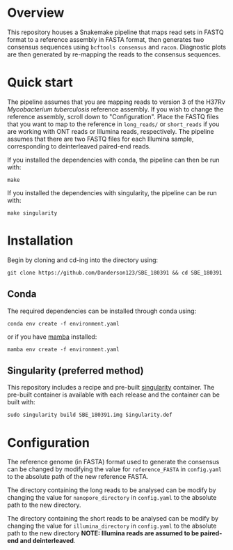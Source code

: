 # Overview

This repository houses a Snakemake pipeline that maps read sets in FASTQ format to a reference assembly in FASTA format, then generates two consensus sequences using `bcftools consensus` and `racon`. Diagnostic plots are then generated by re-mapping the reads to the consensus sequences.

# Quick start

The pipeline assumes that you are mapping reads to version 3 of the H37Rv *Mycobacterium tuberculosis* reference assembly. If you wish to change the reference assembly, scroll down to "Configuration". Place the FASTQ files that you want to map to the reference in `long_reads/` or `short_reads` if you are working with ONT reads or Illumina reads, respectively. The pipeline assumes that there are two FASTQ files for each Illumina sample, corresponding to deinterleaved paired-end reads.

If you installed the dependencies with conda, the pipeline can then be run with:

`make`

If you installed the dependencies with singularity, the pipeline can be run with:

`make singularity`

# Installation

Begin by cloning and cd-ing into the directory using:

`git clone https://github.com/Danderson123/SBE_180391 && cd SBE_180391`

## Conda

The required dependencies can be installed through conda using:

`conda env create -f environment.yaml`

or if you have [mamba](https://mamba.readthedocs.io/en/latest/installation/mamba-installation.html) installed:

`mamba env create -f environment.yaml`

## Singularity (preferred method)

This repository includes a recipe and pre-built [singularity]() container. The pre-built container is available with each release and the container can be built with:

`sudo singularity build SBE_180391.img Singularity.def`

# Configuration

The reference genome (in FASTA) format used to generate the consensus can be changed by modifying the value for `reference_FASTA` in `config.yaml` to the absolute path of the new reference FASTA.

The directory containing the long reads to be analysed can be modify by changing the value for `nanopore_directory` in `config.yaml` to the absolute path to the new directory.

The directory containing the short reads to be analysed can be modify by changing the value for `illumina_directory` in `config.yaml` to the absolute path to the new directory **NOTE: Illumina reads are assumed to be paired-end and deinterleaved**.
